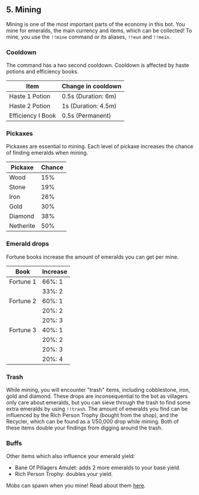 ## 5. Mining

Mining is one of the most important parts of the economy in this bot. You mine for emeralds, the main currency and items, which can be collected! To mine, you use the `!!mine` command or its aliases, `!!eun` and `!!mein`.

### Cooldown

The command has a two second cooldown. Cooldown is affected by haste potions and efficiency books.

|      Item           | Change in cooldown |
|---------------------|--------------------|
| Haste 1 Potion      | 0.5s (Duration: 6m)|
| Haste 2 Potion      | 1s (Duration: 4.5m)|
| Efficiency I Book   | 0.5s (Permanent)   |

### Pickaxes

Pickaxes are essential to mining. Each level of pickaxe increases the chance of finding emeralds when mining.

| Pickaxe   | Chance |
|-----------|--------|
| Wood      |  15%   |
| Stone     |  19%   |
| Iron      |  26%   |
| Gold      |  30%   |
| Diamond   |  38%   |
| Netherite |  50%   |

### Emerald drops

Fortune books increase the amount of emeralds you can get per mine.

| Book      | Increase |
|-----------|----------|
| Fortune 1 | 66%: 1   |
|           | 33%: 2   |
| Fortune 2 | 60%: 1   |
|           | 20%: 2   |
|           | 20%: 3   |
| Fortune 3 | 40%: 1   |
|           | 20%: 2   |
|           | 20%: 3   |
|           | 20%: 4   |

### Trash

While mining, you will encounter "trash" items, including cobblestone, iron, gold and diamond. These drops are inconsequential to the bot as villagers only care about emeralds, but you can sieve through the trash to find some extra emeralds by using `!!trash`. The amount of emeralds you find can be influenced by the Rich Person Trophy (bought from the shop), and the Recycler, which can be found as a 1/50,000 drop while mining. Both of these items double your findings from digging around the trash.

### Buffs

Other items which also influence your emerald yield:

- Bane Of Pillagers Amulet: adds 2 more emeralds to your base yield.
- Rich Person Trophy: doubles your yield.

Mobs can spawn when you mine! Read about them [here](6-mobs.md).
